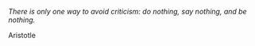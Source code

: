 <i>There is only one way to avoid criticism: do nothing, say nothing, and be nothing.</i>

Aristotle